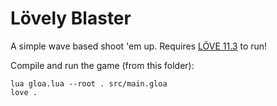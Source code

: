 # Lövely Blaster

A simple wave based shoot 'em up. Requires [LÖVE 11.3](https://love2d.org/) to run!

Compile and run the game (from this folder):

```batch
lua gloa.lua --root . src/main.gloa
love .
```
